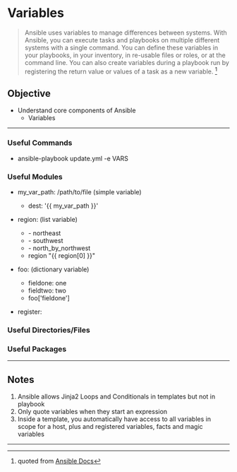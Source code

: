 # Variables

>Ansible uses variables to manage differences between systems. With Ansible, you can execute tasks and playbooks on multiple different systems with a single command. You can define these variables in your playbooks, in your inventory, in re-usable files or roles, or at the command line. You can also create variables during a playbook run by registering the return value or values of a task as a new variable. 
[^variables]

## Objective
* Understand core components of Ansible
	* Variables

---

### Useful Commands
*  ansible-playbook update.yml -e VARS

### Useful Modules
* my_var_path: /path/to/file (simple variable)
	* dest: '{{ my_var_path }}'
 
* region: (list variable)
	* \- northeast
	* \- southwest
	* \- north_by_northwest
	* region "{{ region[0] }}"
	 
* foo: (dictionary variable)
	* fieldone: one
	* fieldtwo: two
	* foo['fieldone']

* register:

### Useful Directories/Files

### Useful Packages

---

## Notes
1. Ansible allows Jinja2 Loops and Conditionals in templates but not in playbook
2. Only quote variables when they start an expression
3. Inside a template, you automatically have access to all variables in scope for a host, plus and registered variables, facts and magic variables


---
[^variables]: quoted from [Ansible Docs](https://docs.ansible.com/ansible/latest/user_guide/playbooks_variables.html)
